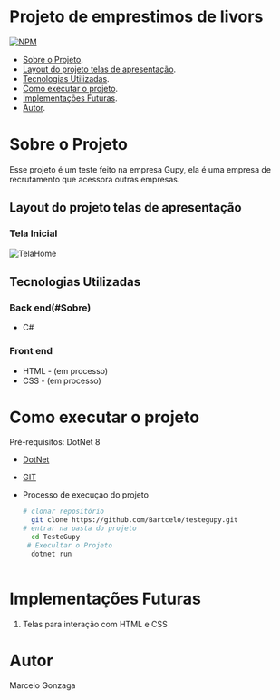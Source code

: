 # Projeto de emprestimos de livors
[![NPM](https://img.shields.io/npm/l/react)](https://github.com/Bartcelo/EmprestimoLivros/blob/main/LICENSE) 

- [Sobre o Projeto](#Sobre-o-Projeto).
- [Layout do projeto telas de apresentação](#Layout-do-projeto-telas-de-apresentação).
- [Tecnologias Utilizadas](#Tecnologias-Utilizadas).
- [Como executar o projeto](#Como-executar-o-projeto).
- [Implementações Futuras](#Implementações-Futuras).
- [Autor](#Autor).

  
# Sobre o Projeto
Esse projeto é um teste feito na empresa Gupy, ela é uma empresa de recrutamento que acessora outras empresas.

## Layout do projeto telas de apresentação

### Tela Inicial
![TelaHome](https://github.com/Bartcelo/testegupy/tree/main/TesteGupy/assets/Screenshot%202024-04-02%20135305.png)

## Tecnologias Utilizadas
### Back end(#Sobre)
- C#
### Front end
- HTML - (em processo)
- CSS - (em processo)

# Como executar o projeto
Pré-requisitos: DotNet 8
- [DotNet](https://dotnet.microsoft.com/pt-br/download)
- [GIT](https://git-scm.com/)

- Processo de execuçao do projeto

  ```bash
  # clonar repositório
    git clone https://github.com/Bartcelo/testegupy.git
  # entrar na pasta do projeto
    cd TesteGupy
   # Execultar o Projeto
    dotnet run
 
  ```


# Implementações Futuras
1. Telas para interação com HTML e CSS

# Autor 
Marcelo Gonzaga
